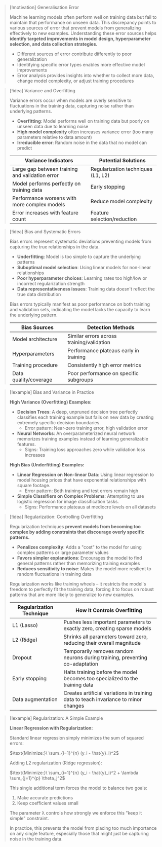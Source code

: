 > [!motivation] Generalisation Error
> 
> Machine learning models often perform well on training data but fail to maintain that performance on unseen data. This discrepancy points to various sources of error that prevent models from generalizing effectively to new examples. Understanding these error sources helps **identify targeted improvements in model design, hyperparameter selection, and data collection strategies.**
> 
> - Different sources of error contribute differently to poor generalization
> - Identifying specific error types enables more effective model improvements
> - Error analysis provides insights into whether to collect more data, change model complexity, or adjust training procedures

> [!idea] Variance and Overfitting
> 
> Variance errors occur when models are overly sensitive to fluctuations in the training data, capturing noise rather than underlying patterns.
> 
> - **Overfitting**: Model performs well on training data but poorly on unseen data due to learning noise
> - **High model complexity** often increases variance error (too many parameters relative to data amount)
> - **Irreducible error**: Random noise in the data that no model can predict
> 
> |Variance Indicators|Potential Solutions|
> |---|---|
> |Large gap between training and validation error|Regularization techniques (L1, L2)|
> |Model performs perfectly on training data|Early stopping|
> |Performance worsens with more complex models|Reduce model complexity|
> |Error increases with feature count|Feature selection/reduction|

> [!idea] Bias and Systematic Errors
> 
> Bias errors represent systematic deviations preventing models from capturing the true relationships in the data.
> 
> - **Underfitting**: Model is too simple to capture the underlying patterns
> - **Suboptimal model selection**: Using linear models for non-linear relationships
> - **Poor hyperparameter choices**: Learning rates too high/low or incorrect regularization strength
> - **Data representativeness issues**: Training data doesn't reflect the true data distribution
> 
> Bias errors typically manifest as poor performance on both training and validation sets, indicating the model lacks the capacity to learn the underlying pattern.
> 
> |Bias Sources|Detection Methods|
> |---|---|
> |Model architecture|Similar errors across training/validation|
> |Hyperparameters|Performance plateaus early in training|
> |Training procedure|Consistently high error metrics|
> |Data quality/coverage|Poor performance on specific subgroups|

> [!example] Bias and Variance in Practice
> 
> **High Variance (Overfitting) Examples:**
> 
> - **Decision Trees**: A deep, unpruned decision tree perfectly classifies each training example but fails on new data by creating extremely specific decision boundaries.
>     - Error pattern: Near-zero training error, high validation error
> - **Neural Networks**: An overparameterized neural network memorizes training examples instead of learning generalizable features.
>     - Signs: Training loss approaches zero while validation loss increases
> 
> **High Bias (Underfitting) Examples:**
> 
> - **Linear Regression on Non-linear Data**: Using linear regression to model housing prices that have exponential relationships with square footage.
>     - Error pattern: Both training and test errors remain high
> - **Simple Classifiers on Complex Problems**: Attempting to use logistic regression for image classification tasks.
>     - Signs: Performance plateaus at mediocre levels on all datasets
> 

> [!idea] Regularization: Controlling Overfitting
> 
> Regularization techniques **prevent models from becoming too complex by adding constraints that discourage overly specific patterns.**
> 
> - **Penalizes complexity**: Adds a "cost" to the model for using complex patterns or large parameter values
> - **Favors simpler explanations**: Encourages the model to find general patterns rather than memorizing training examples
> - **Reduces sensitivity to noise**: Makes the model more resilient to random fluctuations in training data
> 
> Regularization works like training wheels – it restricts the model's freedom to perfectly fit the training data, forcing it to focus on robust patterns that are more likely to generalize to new examples.
> 
> |Regularization Technique|How It Controls Overfitting|
> |---|---|
> |L1 (Lasso)|Pushes less important parameters to exactly zero, creating sparse models|
> |L2 (Ridge)|Shrinks all parameters toward zero, reducing their overall magnitude|
> |Dropout|Temporarily removes random neurons during training, preventing co-adaptation|
> |Early stopping|Halts training before the model becomes too specialized to the training data|
> |Data augmentation|Creates artificial variations in training data to teach invariance to minor changes|


> [!example] Regularization: A Simple Example
> 
> **Linear Regression with Regularization:**
> 
> Standard linear regression simply minimizes the sum of squared errors:
> 
> $\text{Minimize:}\ \sum_{i=1}^{n} (y_i - \hat{y}_i)^2$
> 
> Adding L2 regularization (Ridge regression):
> 
> $\text{Minimize:}\ \sum_{i=1}^{n} (y_i - \hat{y}_i)^2 + \lambda \sum_{j=1}^{p} \theta_j^2$
> 
> This single additional term forces the model to balance two goals:
> 
> 1. Make accurate predictions
> 2. Keep coefficient values small
> 
> The parameter λ controls how strongly we enforce this "keep it simple" constraint.
> 
> In practice, this prevents the model from placing too much importance on any single feature, especially those that might just be capturing noise in the training data.